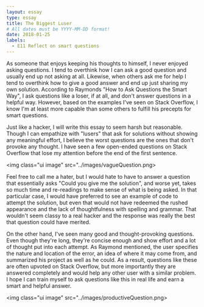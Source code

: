 ```yaml
---
layout: essay
type: essay
title: The Biggest Luser
# All dates must be YYYY-MM-DD format!
date: 2018-01-25
labels:
  - E11 Reflect on smart questions
---
```


As someone that enjoys keeping his thoughts to himself, I never enjoyed asking questions. I tend to overthink how I can ask a good question and usually end up not asking at all. Likewise, when others ask me for help I tend to overthink how to give a good answer and end up just sharing my own solution. According to Raymonds "How to Ask Questions the Smart Way", I ask questions like a loser, if at all, and don't answer questions in a helpful way. However, based on the examples I've seen on Stack Overflow, I know I'm at least more capable than some others to fulfill his precepts for smart questions.

Just like a hacker, I will write this essay to seem harsh but reasonable. Though I can empathize with "lusers" that ask for solutions without showing any meaningful effort, I believe the worst questions are the ones that don't provoke any thought. I have seen a few open-ended questions on Stack Overflow that lose my attention before the end of the first sentence.

<img class="ui image" src="../images/vagueQuestion.png>

Feel free to call me a hater, but I would hate to have to answer a question that essentially asks "Could you give me the solution", and worse yet, takes so much time and re-readings to make sense of what is being asked. In that particular case, I would have preferred to see an example of code to attempt the solution, but even that would not have redeemed the rushed appearance and the lack of thoughtfulness with spelling and grammar. That wouldn't seem classy to a real hacker and the response was really the best that question could have merited.

On the other hand, I've seen many good and thought-provoking questions. Even though they're long, they're concise enough and show effort and a lot of thought put into each attempt. As Raymond mentioned, the user specifies the nature and location of the error, an idea of where it may come from, and summarized his project as well as he could. As a result, questions like these are often upvoted on Stack Overflow, but more importantly they are answered completely and would help any other user with a similar problem. I hope I can train myself to ask questions like this in real life and earn a smart and helpful answer.

<img class="ui image" src="../images/productiveQuestion.png>
